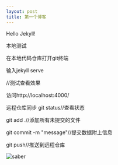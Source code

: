 ```yaml
---
layout: post
title: 第一个博客
---
```


Hello Jekyll!

本地测试

在本地代码仓库打开git终端

输入jekyll serve

//测试查看效果

访问http://localhost:4000/

远程仓库同步
git status//查看状态

git add .//添加所有未提交的文件

git commit -m "message"//提交数据附上信息

git push//推送到远程仓库




![saber]({{site.url}}/assets/saber.jpg)
